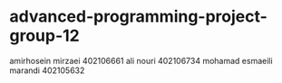 # advanced-programming-project-group-12
amirhosein mirzaei 402106661
ali nouri 402106734
mohamad esmaeili marandi 402105632